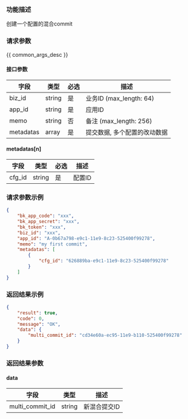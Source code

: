 ### 功能描述

创建一个配置的混合commit

### 请求参数

{{ common_args_desc }}

#### 接口参数

| 字段        |  类型     | 必选   |  描述      |
|-------------|-----------|--------|------------|
| biz_id      |  string   | 是     | 业务ID (max_length: 64)   |
| app_id         |  string   | 是     | 应用ID     |
| memo        |  string   | 否     | 备注 (max_length: 256) |
| metadatas        |  array    | 是     | 提交数据, 多个配置的改动数据 |

#### metadatas[n]
| 字段        |  类型     | 必选   |  描述      |
|-------------|-----------|--------|------------|
| cfg_id      |  string   | 是     | 配置ID     |

### 请求参数示例

```json
{
    "bk_app_code": "xxx",
    "bk_app_secret": "xxx",
    "bk_token": "xxx",
    "biz_id": "xxx",
    "app_id": "A-0b67a798-e9c1-11e9-8c23-525400f99278",
    "memo": "my first commit",
    "metadatas": [
        {
            "cfg_id": "626889ba-e9c1-11e9-8c23-525400f99278"
        }
    ]
}
```

### 返回结果示例

```json
{
    "result": true,
    "code": 0,
    "message": "OK",
    "data": {
        "multi_commit_id": "cd34e60a-ec95-11e9-b110-525400f99278"
    }
}
```

### 返回结果参数

#### data

| 字段    | 类型   | 描述     |
|---------|--------|----------|
| multi_commit_id  | string | 新混合提交ID |
